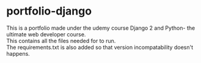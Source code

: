 # portfolio-django
This is a portfolio made under the udemy course Django 2 and Python- the ultimate web developer course.<br>
This contains all the files needed for to run.<br>
The requirements.txt is also added so that version incompatability doesn't happens.
